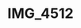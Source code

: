 ---
pid: '168'
layout: photos
title: IMG_4512
filename: IMG_4512.jpg
caption: ice bucket and coctail dispenser
permalink: "/photos/168.html"
---